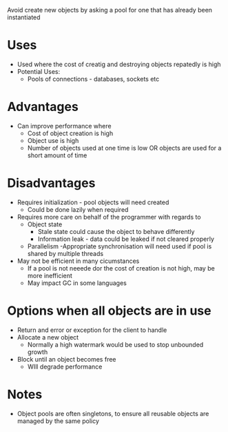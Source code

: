 Avoid create new objects by asking a pool for one that has already been instantiated

# Uses

* Used where the cost of creatig and destroying objects repatedly is high
* Potential Uses:
    - Pools of connections - databases, sockets etc

# Advantages

* Can improve performance where
    - Cost of object creation is high
    - Object use is high
    - Number of objects used at one time is low OR
      objects are used for a short amount of time

# Disadvantages

* Requires initialization - pool objects will need created
    - Could be done lazily when required
* Requires more care on behalf of the programmer with regards to
    - Object state
        - Stale state could cause the object to behave differently
        - Information leak - data could be leaked if not cleared properly
    - Parallelism
        -Appropriate synchronisation will need used if pool is shared by multiple threads
* May not be efficient in many cicumstances
    - If a pool is not neeede dor the cost of creation is not high, may be more inefficient
    - May impact GC in some languages

# Options when all objects are in use

* Return and error or exception for the client to handle
* Allocate a new object
    - Normally a high watermark would be used to stop unbounded growth
* Block until an object becomes free
    - WIll degrade performance

# Notes

* Object pools are often singletons, to ensure all reusable objects are managed by the same policy